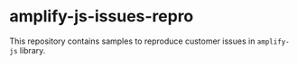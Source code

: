 # amplify-js-issues-repro
This repository contains samples to reproduce customer issues in `amplify-js` library.
